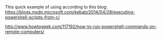 This quick example of using according to this blog:
https://blogs.msdn.microsoft.com/kebab/2014/04/28/executing-powershell-scripts-from-c/

http://www.howtogeek.com/117192/how-to-run-powershell-commands-on-remote-computers/